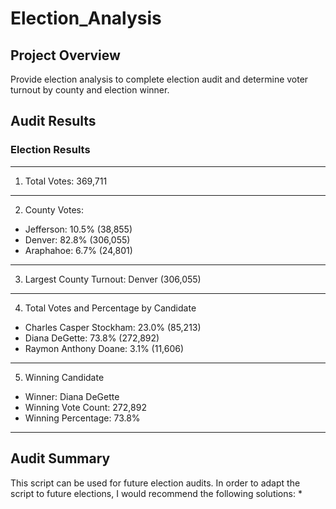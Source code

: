# Election_Analysis

## Project Overview
Provide election analysis to complete election audit and determine voter turnout by county and election winner.

## Audit Results

### Election Results
-------------------------
1. Total Votes: 369,711
-------------------------
2. County Votes:

  * Jefferson: 10.5% (38,855)
  * Denver: 82.8% (306,055)
  * Araphahoe: 6.7% (24,801)

-------------------------------------------------------------------------
3. Largest County Turnout: Denver (306,055) 
-------------------------------------------------------------------------
4. Total Votes and Percentage by Candidate
  * Charles Casper Stockham: 23.0% (85,213)
  * Diana DeGette: 73.8% (272,892)
  * Raymon Anthony Doane: 3.1% (11,606)

-------------------------
5. Winning Candidate
  * Winner: Diana DeGette
  * Winning Vote Count: 272,892
  * Winning Percentage: 73.8%

-------------------------

## Audit Summary

This script can be used for future election audits. In order to adapt the script to future elections, I would recommend the following solutions:
* 

